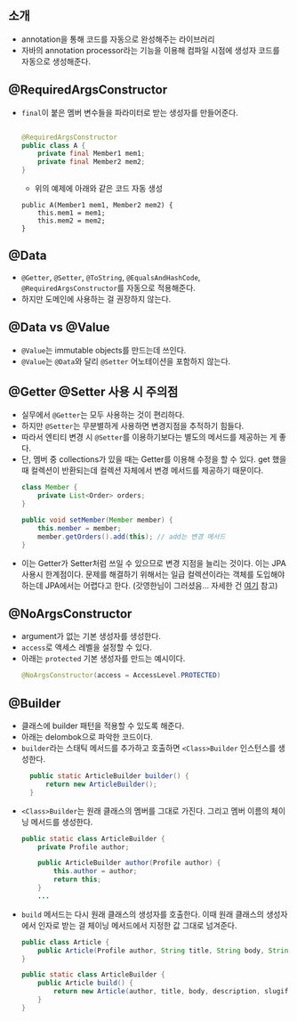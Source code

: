 ## 소개
- annotation을 통해 코드를 자동으로 완성해주는 라이브러리
- 자바의 annotation processor라는 기능을 이용해 컴파일 시점에 생성자 코드를 자동으로 생성해준다.

## @RequiredArgsConstructor
- `final`이 붙은 멤버 변수들을 파라미터로 받는 생성자를 만들어준다.
    ```java

    @RequiredArgsConstructor
    public class A {
        private final Member1 mem1;
        private final Member2 mem2;
    }
    ```
    - 위의 예제에 아래와 같은 코드 자동 생성
    ```
    public A(Member1 mem1, Member2 mem2) {
        this.mem1 = mem1;
        this.mem2 = mem2;
    }
    ```

## @Data
- `@Getter`, `@Setter`, `@ToString`, `@EqualsAndHashCode`, `@RequiredArgsConstructor`를 자동으로 적용해준다.
- 하지만 도메인에 사용하는 걸 권장하지 않는다.

## @Data vs @Value
- `@Value`는 immutable objects를 만드는데 쓰인다.
- `@Value`는 `@Data`와 달리 `@Setter` 어노테이션을 포함하지 않는다.

## @Getter @Setter 사용 시 주의점
- 실무에서 `@Getter`는 모두 사용하는 것이 편리하다.
- 하지만 `@Setter`는 무분별하게 사용하면 변경지점을 추적하기 힘들다.
- 따라서 엔티티 변경 시 `@Setter`를 이용하기보다는 별도의 메서드를 제공하는 게 좋다.
- 단, 멤버 중 collections가 있을 때는 Getter를 이용해 수정을 할 수 있다. get 했을 때 컬렉션이 반환되는데 컬렉션 자체에서 변경 메서드를 제공하기 때문이다.
  ```java
  class Member {
      private List<Order> orders;
  }

  public void setMember(Member member) {
      this.member = member;
      member.getOrders().add(this); // add는 변경 메서드
  }
  ```
- 이는 Getter가 Setter처럼 쓰일 수 있으므로 변경 지점을 늘리는 것이다. 이는 JPA 사용시 한계점이다. 문제를 해결하기 위해서는 일급 컬렉션이라는 객체를 도입해야하는데 JPA에서는 어렵다고 한다. (갓영한님이 그러셨음... 자세한 건 [여기](https://www.inflearn.com/questions/359389) 참고) 

## @NoArgsConstructor
- argument가 없는 기본 생성자를 생성한다.
- `access`로 액세스 레벨을 설정할 수 있다.
- 아래는 `protected` 기본 생성자를 만드는 예시이다.
    ```java
    @NoArgsConstructor(access = AccessLevel.PROTECTED)
    ```

## @Builder
- 클래스에 builder 패턴을 적용할 수 있도록 해준다.
- 아래는 delombok으로 파악한 코드이다.
- `builder`라는 스태틱 메서드를 추가하고 호출하면 `<Class>Builder` 인스턴스를 생성한다.
  ```java
    public static ArticleBuilder builder() {
        return new ArticleBuilder();
    }
    ```
- `<Class>Builder`는 원래 클래스의 멤버를 그대로 가진다. 그리고 멤버 이름의 체이닝 메서드를 생성한다.
    ```java
    public static class ArticleBuilder {
        private Profile author;

        public ArticleBuilder author(Profile author) {
            this.author = author;
            return this;
        }
        ...
    ```
- `build` 메서드는 다시 원래 클래스의 생성자를 호출한다. 이때 원래 클래스의 생성자에서 인자로 받는 걸 체이닝 메서드에서 지정한 값 그대로 넘겨준다.
    ```java
    public class Article {
        public Article(Profile author, String title, String body, String description, Slugify slugify, int size, int maxSize) {
    }

    public static class ArticleBuilder {
        public Article build() {
            return new Article(author, title, body, description, slugify, size, maxSize);
        }
    }
    ```
